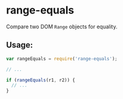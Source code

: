 # range-equals

Compare two DOM `Range` objects for equality.

## Usage:

```javascript
var rangeEquals = require('range-equals');

// ...

if (rangeEquals(r1, r2)) {
  // ...
}
```